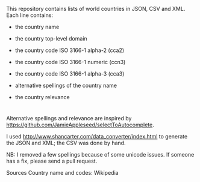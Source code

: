 This repository contains lists of world countries in JSON, CSV and XML. Each line contains:

 - the country name

 - the country top-level domain

 - the country code ISO 3166-1 alpha-2 (cca2)

 - the country code ISO 3166-1 numeric (ccn3)

 - the country code ISO 3166-1 alpha-3 (cca3)
 
 - alternative spellings of the country name
 
 - the country relevance
 
# 
Alternative spellings and relevance are inspired by https://github.com/JamieAppleseed/selectToAutocomplete. 

I used http://www.shancarter.com/data_converter/index.html to generate the JSON and XML; the CSV was done by hand.

NB: I removed a few spellings because of some unicode issues. If someone has a fix, please send a pull request.

Sources
Country name and codes: Wikipedia